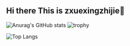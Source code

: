 ## Hi there This is zxuexingzhijie👋

![Anurag's GitHub stats](https://github-readme-stats.vercel.app/api?username=zxuexingzhijie) ![trophy](https://github-profile-trophy.vercel.app/?username=zxuexingzhijie)

![Top Langs](https://github-readme-stats.vercel.app/api/top-langs/?username=zxuexingzhijie)



